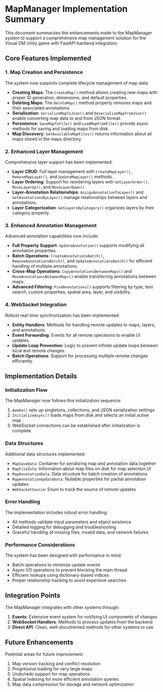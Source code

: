 # MapManager Implementation Summary

This document summarizes the enhancements made to the MapManager system to support a comprehensive map management solution for the Visual DM Unity game with FastAPI backend integration.

## Core Features Implemented

### 1. Map Creation and Persistence

The system now supports complete lifecycle management of map data:

- **Creating Maps**: The `CreateMap()` method allows creating new maps with proper ID generation, dimensions, and default properties.
- **Deleting Maps**: The `DeleteMap()` method properly removes maps and their associated annotations.
- **Serialization**: `SerializeMapToJson()` and `DeserializeMapFromJson()` enable converting map data to and from JSON format.
- **Persistence**: `SaveMapToFile()` and `LoadMapFromFile()` provide async methods for saving and loading maps from disk.
- **Map Discovery**: `GetAvailableMapFiles()` returns information about all maps stored in the maps directory.

### 2. Enhanced Layer Management

Comprehensive layer support has been implemented:

- **Layer CRUD**: Full layer management with `CreateMapLayer()`, `RemoveMapLayer()`, and `UpdateMapLayer()` methods.
- **Layer Ordering**: Support for reordering layers with `SetLayerOrder()`, `MoveLayerUp()`, and `MoveLayerDown()`.
- **Layer-Annotation Relationships**: `AssignAnnotationToLayer()` and `GetAnnotationsByLayer()` manage relationships between layers and annotations.
- **Layer Categorization**: `GetLayersByCategory()` organizes layers by their category property.

### 3. Enhanced Annotation Management

Advanced annotation capabilities now include:

- **Full Property Support**: `UpdateAnnotation()` supports modifying all annotation properties.
- **Batch Operations**: `CreateAnnotationsBatch()`, `RemoveAnnotationsBatch()`, and `UpdateAnnotationsBatch()` for efficient handling of multiple annotations.
- **Cross-Map Operations**: `CopyAnnotationsBetweenMaps()` and `MoveAnnotationsBetweenMaps()` enable transferring annotations between maps.
- **Advanced Filtering**: `FindAnnotations()` supports filtering by type, text search, custom properties, spatial area, layer, and visibility.

### 4. WebSocket Integration

Robust real-time synchronization has been implemented:

- **Entity Handlers**: Methods for handling remote updates to maps, layers, and annotations.
- **Event Forwarding**: Events for all remote operations to enable UI updates.
- **Update Loop Prevention**: Logic to prevent infinite update loops between local and remote changes.
- **Batch Operations**: Support for processing multiple remote changes efficiently.

## Implementation Details

### Initialization Flow

The MapManager now follows this initialization sequence:

1. `Awake()` sets up singletons, collections, and JSON serialization settings
2. `InitializeAsync()` loads maps from disk and selects an initial active map
3. WebSocket connections can be established after initialization is complete

### Data Structures

Additional data structures implemented:

- `MapSaveData`: Container for serializing map and annotation data together
- `MapFileInfo`: Information about map files on disk for map selection UI
- `MapAnnotationData`: Data structure for batch creation of annotations
- `MapAnnotationUpdateData`: Nullable properties for partial annotation updates
- `WebSocketSource`: Enum to track the source of remote updates

### Error Handling

The implementation includes robust error handling:

- All methods validate input parameters and object existence
- Detailed logging for debugging and troubleshooting
- Graceful handling of missing files, invalid data, and network failures

### Performance Considerations

The system has been designed with performance in mind:

- Batch operations to minimize update events
- Async I/O operations to prevent blocking the main thread
- Efficient lookups using dictionary-based indices
- Proper relationship tracking to avoid expensive searches

## Integration Points

The MapManager integrates with other systems through:

1. **Events**: Extensive event system for notifying UI components of changes
2. **WebSocket Handlers**: Methods to process updates from the backend
3. **Direct API**: Clean, well-documented methods for other systems to use

## Future Enhancements

Potential areas for future improvement:

1. Map version tracking and conflict resolution
2. Progressive loading for very large maps
3. Undo/redo support for map operations
4. Spatial indexing for more efficient annotation queries
5. Map data compression for storage and network optimization 